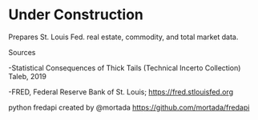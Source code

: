 # Under Construction

Prepares St. Louis Fed. real estate, commodity, and total market data. 

Sources

-Statistical Consequences of Thick Tails (Technical Incerto Collection)
	Taleb, 2019

-FRED, Federal Reserve Bank of St. Louis; https://fred.stlouisfed.org

python fredapi created by @mortada
https://github.com/mortada/fredapi

